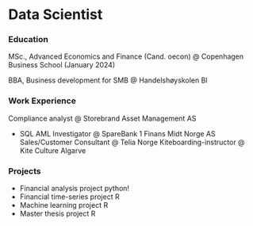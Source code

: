 # Data Scientist 

### Education 
MSc., Advanced Economics and Finance (Cand. oecon) @ Copenhagen Business School (January 2024)

BBA, Business development for SMB @ Handelshøyskolen BI

### Work Experience
Compliance analyst @ Storebrand Asset Management AS
- SQL
AML Investigator @ SpareBank 1 Finans Midt Norge AS
Sales/Customer Consultant @ Telia Norge
Kiteboarding-instructor @ Kite Culture Algarve

### Projects
- Financial analysis project python!
- Financial time-series project R
- Machine learning project R
- Master thesis project R
